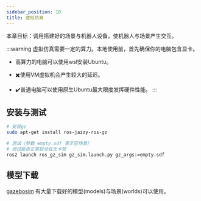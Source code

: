 ```yaml
---
sidebar_position: 10
title: 虚拟仿真
---
```


本章目标：调用搭建好的场景与机器人设备，使机器人与场景产生交互。

:::warning
虚拟仿真需要一定的算力。本地使用前，首先确保你的电脑包含显卡。

- 高算力的电脑可以使用wsl安装Ubuntu。

- ✖️使用VM虚拟机会产生较大的延迟。

- ✔️普通电脑可以使用原生Ubuntu最大限度发挥硬件性能。
:::

## 安装与测试

```bash
# 安装gz
sudo apt-get install ros-jazzy-ros-gz

# 测试（参数 empty.sdf 表示空场景）
# 测试能否正常启动且无卡顿
ros2 launch ros_gz_sim gz_sim.launch.py gz_args:=empty.sdf
```

## 模型下载

[gazebosim](https://app.gazebosim.org/fuel/models)
有大量下载好的模型(models)与场景(worlds)可以使用。

